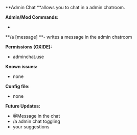 **Admin Chat **allows you to chat in a admin chatroom.

**Admin/Mod Commands:**


* 
**/a [message] **- writes a message in the admin chatroom


**Permissions (OXIDE):**


* adminchat.use


**Known issues:**


* none


**Config file:**


* none


**Future Updates:**


* @Message in the chat
* /a admin chat toggling
* your suggestions